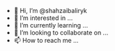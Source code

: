 - 👋 Hi, I’m @shahzaibaliryk
- 👀 I’m interested in ...
- 🌱 I’m currently learning ...
- 💞️ I’m looking to collaborate on ...
- 📫 How to reach me ...

<!---
shahzaibaliryk/shahzaibaliryk is a ✨ special ✨ repository because its `README.md` (this file) appears on your GitHub profile.
You can click the Preview link to take a look at your changes.
--->

